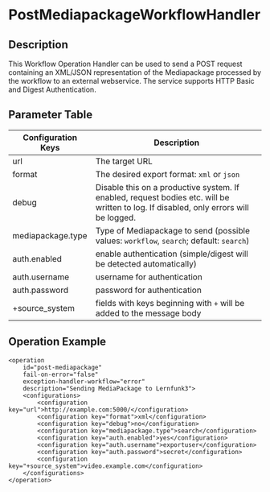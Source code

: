 # PostMediapackageWorkflowHandler

## Description

This Workflow Operation Handler can be used to send a POST request containing an XML/JSON representation of the
Mediapackage processed by the workflow to an external webservice. The service supports HTTP Basic and Digest
Authentication.

## Parameter Table

|Configuration Keys |Description                                                                                   |
|-------------------|----------------------------------------------------------------------------------------------|
|url                |The target URL                                                                                |
|format             |The desired export format: `xml` or `json`                                                    |
|debug              |Disable this on a productive system. If enabled, request bodies etc. will be written to log. If disabled, only errors will be logged. |
|mediapackage.type  |Type of Mediapackage to send (possible values: `workflow`, `search`; default: `search`)       |
|auth.enabled       |enable authentication (simple/digest will be detected automatically)                          |
|auth.username      |username for authentication                                                                   |
|auth.password      |password for authentication                                                                   |
|+source_system     |fields with keys beginning with `+` will be added to the message body                         |

## Operation Example

    <operation
        id="post-mediapackage"
        fail-on-error="false"
        exception-handler-workflow="error"
        description="Sending MediaPackage to Lernfunk3">
        <configurations>
            <configuration key="url">http://example.com:5000/</configuration>
            <configuration key="format">xml</configuration>
            <configuration key="debug">no</configuration>
            <configuration key="mediapackage.type">search</configuration>
            <configuration key="auth.enabled">yes</configuration>
            <configuration key="auth.username">exportuser</configuration>
            <configuration key="auth.password">secret</configuration>
            <configuration key="+source_system">video.example.com</configuration>
        </configurations>
    </operation>
